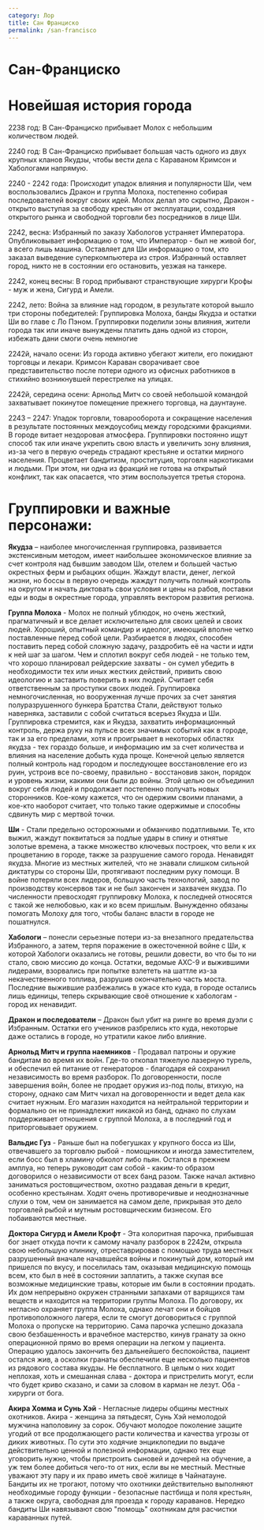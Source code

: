 ```yaml
---
category: Лор
title: Сан Франциско
permalink: /san-francisco
---
```


# Сан-Франциско

# Новейшая история города

2238 год: В Сан-Франциско прибывает Молох с небольшим количеством людей.

2240 год: В Сан-Франциско прибывает большая часть одного из двух крупных кланов Якудзы, чтобы вести дела с Караваном Кримсон и Хабологами напрямую.
 
2240 - 2242 года: Происходит упадок влияния и популярности Ши, чем воспользовались Дракон и группа Молоха, постепенно собирая последователей вокруг своих идей. Молох делал это скрытно, Дракон - открыто выступая за свободу крестьян от эксплуатации, создания открытого рынка и свободной торговли без посредников в лице Ши.
 
2242, весна: Избранный по заказу Хабологов устраняет Императора. Опубликовывает информацию о том, что Император - был не живой бог, а всего лишь машина. Оставляет для Ши информацию о том, кто заказал выведение суперкомпьютера из строя. Избранный оставляет город, никто не в состоянии его остановить, уезжая на танкере.

2242, конец весны: В город прибывают странствующие хирурги Крофы - муж и жена, Сигурд и Амели.

2242, лето: Война за влияние над городом, в результате которой вышло три стороны победителей: Группировка Молоха, банды Якудза и остатки Ши во главе с Ло Пэном. Группировки поделили зоны влияния, жители города так или иначе вынуждены платить дань одной из сторон, избежать дани смоги очень немногие

2242й, начало осени: Из города активно убегают жители, его покидают торговцы и лекари. Кримсон Караван сворачивает свое представительство после потери одного из офисных работников в стихийно возникнувшей перестрелке на улицах.
 
2242й, середина осени: Арнольд Митч со своей небольшой командой захватывает покинутое помещение прежнего торговца, на даунтауне. 
 
2243 – 2247: Упадок торговли, товарооборота и сокращение населения в результате постоянных междоусобиц между городскими фракциями. В городе витает нездоровая атмосфера. Группировки постоянно ищут способ так или иначе укрепить свою власть и увеличить зону влияния, из-за чего в первую очередь страдают крестьяне и остатки мирного населения. Процветает бандитизм, проституция, торговля наркотиками и людьми. При этом, ни одна из фракций не готова на открытый конфликт, так как опасается, что этим воспользуется третья сторона.
 
# Группировки и важные персонажи:
  
**Якудза** – наиболее многочисленная группировка, развивается экстенсивным методом, имеет наибольшее экономическое влияние за счет контроля над бывшим заводом Ши, отелем и большей частью окрестных ферм и рыбацких общин. Жаждут власти, денег, легкой жизни, но боссы в первую очередь жаждут получить полный контроль на округом и начать диктовать свои условия и цены на рабов, поставки еды и воды в окрестные города, управлять вектором развития региона. 
 
**Группа Молоха** - Молох не полный ублюдок, но очень жесткий, прагматичный и все делает исключительно для своих целей и своих людей. Хороший, опытный командир и идеолог, имеющий вполне четко поставленные перед собой цели. Разбирается в людях, способен поставить перед собой сложную задачу, раздробить её на части и идти к ней шаг за шагом. Чем и сплотил вокруг себя людей - не только тем, что хорошо планировал рейдерские захваты - он сумел убедить в необходимости тех или иных жестких действий, привить свою идеологию и  заставить поверить в них людей. Считает себя ответственным за проступки своих людей. Группировка немногочисленная, но вооруженная лучше прочих за счет занятия полуразрушенного бункера Братства Стали, действуют только наверняка, заставили с собой считаться всерьез Якудза и Ши. Группировка стремится, как и Якудза, захватить информационный контроль, держа руку на пульсе всех значимых событий как в городе, так и за его пределами, хотя и проигрывает в некоторых областях якудза - тех гораздо больше, и информацию им за счет количества и влияния на население добыть куда проще. Конечной целью является полный контроль над городом и последующее восстановление его из руин, устроив все по-своему, правильно - восстановив закон, порядок и уровень жизни, какими они были до войны. Этой целью он объединил вокруг себя людей и продолжает постепенно получать новых сторонников. Кое-кому кажется, что он одержим своими планами, а кое-кто наоборот считает, что только такие одержимые и способны сдвинуть мир с мертвой точки.
 
**Ши** - Стали предельно осторожными и обманчиво податливыми. Те, кто выжил, жаждут поквитаться за подлые удары в спину и отнятые золотые времена, а также множество ключевых построек, что вели к их процветанию в городе, также за разрушение самого города. Ненавидят якудза. Многие из местных жителей, что не знавали слишком сильной диктатуры со стороны Ши, протягивают последним руку помощи. В войне потеряли всех лидеров, большую часть технологий, завод по производству консервов так и не был закончен и захвачен якудза. По численности превосходят группировку Молоха, к последней относятся с такой же нелюбовью, как и ко всем пришлым. Вынужденно обязаны помогать Молоху для того, чтобы баланс власти в городе не пошатнулся.
 
**Хабологи** – понесли серьезные потери из-за внезапного предательства Избранного, а затем, терпя поражение в ожесточенной войне с Ши, к которой Хабологи оказались не готовы, решили довести, во что бы то ни стало, свою миссию до конца. Остатки, ведомые АХС-9 и выжившими лидерами, взорвались при попытке взлететь на шаттле из-за некачественного топлива, разрушив окончательно часть моста. Последние выжившие разбежались в ужасе кто куда, в городе остались лишь единицы, теперь скрывающие своё отношение к хабологам - город их ненавидит.
 
**Дракон и последователи** – Дракон был убит на ринге во время дуэли с Избранным. Остатки его учеников разбрелись кто куда, некоторые даже остались в городе, но утратили какое либо влияние.

**Арнольд Митч и группа наемников** - Продавал патроны и оружие бандитам во время их войн.
Где-то откопал тяжелую лазерную турель, и обеспечил ей питание от генераторов  - благодаря ей сохранил независимость во время разборок.
По договоренности, после завершения войн, более не продает оружия из-под полы, втихую, на сторону, однако сам Митч чихал на договоренности и ведет дела как считает нужным. Его магазин находится на нейтральной территории и формально он не принадлежит никакой из банд, однако по слухам поддерживает отношения с группой Молоха, а в последний год и приторговывает оружием. 

**Вальдис Гуз**	- Раньше был на побегушках у крупного босса из Ши, отвечавшего за торговлю рыбой - помощником и иногда заместителем, если босс был в хламину обколот либо пьян. Остался в прежнем амплуа, но теперь руководит сам собой - каким-то образом договорился о независимости от всех банд разом. Также начал активно заниматься ростовщичеством, охотно раздавая деньги в кредит, особенно крестьянам. Ходят очень противоречивые и неоднозначные слухи о том, чем он занимается на самом деле, прикрывая это дело торговлей рыбой и мутным ростовщическим бизнесом. Его побаиваются местные.

**Доктора Сигурд и Амели Крофт** - Эта колоритная парочка, прибывшая бог знает откуда почти к самому началу разборок в 2242м, открыла свою небольшую клинику, отреставрировав с помощью труда местных разрушенный вначале начавшейся войны и покинутый дом, который им пришелся по вкусу, и поселилась там, оказывая медицинскую помощь всем, кто был в неё в состоянии заплатить, а также скупая все возможные медицинские травы, которые им были в состоянии продать. Их дом непрерывно окружен странными запахами от варящихся там веществ и находится на территории группы Молоха. По договору, их негласно охраняет группа Молоха, однако лечат они и бойцов противоположного лагеря, если те смогут договориться с группой Молоха о пропуске на территорию. Сама парочка успешно доказала свою безбашенность и врачебное мастерство, кинув гранату за окно операционной прямо во время операции на легком у пациента. Операцию удалось закончить без дальнейшего беспокойства, пациент остался жив, а осколки гранаты обеспечили еще несколько пациентов из рядового состава якудзы. Не бесплатного. В целым о них ходит неплохая, хоть и смешанная слава - доктора и пристрелить могут, если что будет криво сказано, и сами за словом в карман не лезут. Оба - хирурги от бога.

**Акира Хомма и Сунь Хэй** - Негласные лидеры общины местных охотников. Акира - женщина за пятьдесят, Сунь Хэй немолодой мужчина наполовину за сорок. Обучают молодое поколение защите угодий от все продолжающего расти количества и качества угрозы от диких животных. По сути это ходячие энциклопедии по выдаче действительно ценной и полезной информации, однако тех еще уговорить нужно, чтобы пристроить сыновей и дочерей на обучение, а уж тем более добиться чего-то от них, если вы не местный. Местные уважают эту пару и их право иметь своё жилище в Чайнатауне. Бандиты их не трогают, потому что охотники действительно выполняют необходимые городу функции - безопасные пастбища и поля крестьян, а также округа, свободная для проезда к городу караванов. Нередко бандиты Ши навязывают свою "помощь" охотникам для расчистки караванных путей.
